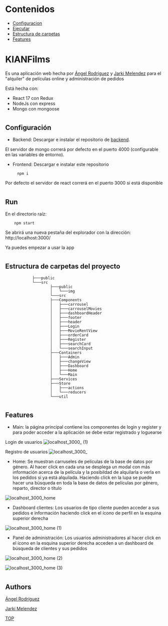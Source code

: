 # Contenidos
- [Configuracion](#Configuración)
- [Ejecutar](#Ejecutar)
- [Estructura de carpetas](#Project-folder-structure)
- [Features](#Features)
#


# KIANFilms
Es una aplicación web hecha por [Ángel Rodríguez](https://www.linkedin.com/) y [Jarki Melendez](https://www.linkedin.com/in/jarki-melendez/) para el "alquiler" de películas online y administración de pedidos

Está hecha con:
- React 17 con Redux
- NodeJs con express
- Mongo con mongoose
#


## Configuración
- Backend: Descargar e instalar el repositorio de [backend](https://github.com/jarki7777/API_Rest).

El servidor de mongo correrá por defecto en el puerto 4000 (configurable en las variables de entorno).
- Frontend: Descargar e instalar este repositorio

        npm i

Por defecto el servidor de react correrá en el puerto 3000 si está disponible

#

## Run

En el directorio raíz:

        npm start

Se abrirá una nueva pestaña del explorador con la dirección: http://localhost:3000/

Ya puedes empezar a usar la app
#


## Estructura de carpetas del proyecto
                ├───public
                └───src
                        ├───public
                        │   └───img
                        └───src
                        ├───Components
                        │   ├───carrousel
                        │   ├───carrouselMovies
                        │   ├───dashboardHeader
                        │   ├───footer
                        │   ├───header
                        │   ├───Login
                        │   ├───MovieRentView
                        │   ├───orderCard
                        │   ├───Register
                        │   ├───searchCard
                        │   └───searchInput
                        ├───Containers
                        │   ├───Admin
                        │   ├───changeView
                        │   ├───Dashboard
                        │   ├───Home
                        │   └───Main
                        ├───Services
                        ├───Store
                        │   ├───actions
                        │   └───reducers
                        └───util
#

## Features

- Main: la página principal contiene los componentes de login y register y para poder acceder a la aplicación se debe estar registrado y loguearse 

Login de usuarios
![localhost_3000_ (1)](https://user-images.githubusercontent.com/76188418/116827221-33f4ec00-ab98-11eb-861e-cb49975b1dd2.png)

Registro de usuarios
![localhost_3000_](https://user-images.githubusercontent.com/76188418/116827220-335c5580-ab98-11eb-8482-a497fc30458e.png)

 - Home: Se muestran carruseles de películas de la base de datos por género. Al hacer click en cada una se desplega un modal con más información acerca de la película y la posibildad de alquilarla o verla en los pedidos si ya está alquilada. Haciendo click en la lupa se puede hacer una búsqueda en toda la base de datos de películas por género, reparto, director o título

 ![localhost_3000_home](https://user-images.githubusercontent.com/76188418/116827219-335c5580-ab98-11eb-95d9-3a909fd236ec.png)

 - Dashboard clientes: Los usuarios de tipo cliente pueden acceder a sus pedidos e información haciendo click en el ícono de perfil en la esquina superior derecha

 ![localhost_3000_home (1)](https://user-images.githubusercontent.com/76188418/116827218-32c3bf00-ab98-11eb-8fa1-214269f32ef9.png)

- Panel de administración: Los usuarios administradores al hacer click en el ícono en la esquina superior derecha acceden a un dashboard de búsqueda de clientes y sus pedidos

![localhost_3000_home (2)](https://user-images.githubusercontent.com/76188418/116827216-32c3bf00-ab98-11eb-8a25-4b6a2220604b.png)

![localhost_3000_home (3)](https://user-images.githubusercontent.com/76188418/116827215-322b2880-ab98-11eb-96a4-e56a8bbf52c6.png)

#


## Authors

[Ángel Rodríguez](https://www.linkedin.com/)

[Jarki Melendez](https://www.linkedin.com/in/jarki-melendez/)

[TOP](#Table-of-contents)